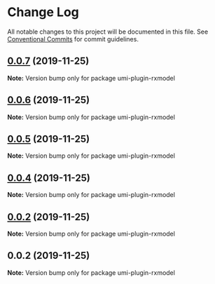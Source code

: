# Change Log

All notable changes to this project will be documented in this file.
See [Conventional Commits](https://conventionalcommits.org) for commit guidelines.

## [0.0.7](https://github.com/yoyooyooo/rxmodel/compare/umi-plugin-rxmodel@0.0.6...umi-plugin-rxmodel@0.0.7) (2019-11-25)

**Note:** Version bump only for package umi-plugin-rxmodel





## [0.0.6](https://github.com/yoyooyooo/rxmodel/compare/umi-plugin-rxmodel@0.0.5...umi-plugin-rxmodel@0.0.6) (2019-11-25)

**Note:** Version bump only for package umi-plugin-rxmodel





## [0.0.5](https://github.com/yoyooyooo/rxmodel/compare/umi-plugin-rxmodel@0.0.4...umi-plugin-rxmodel@0.0.5) (2019-11-25)

**Note:** Version bump only for package umi-plugin-rxmodel





## [0.0.4](https://github.com/yoyooyooo/rxmodel/compare/umi-plugin-rxmodel@0.0.2...umi-plugin-rxmodel@0.0.4) (2019-11-25)

**Note:** Version bump only for package umi-plugin-rxmodel





## [0.0.2](https://github.com/yoyooyooo/rxmodel/compare/umi-plugin-rxmodel@0.0.2...umi-plugin-rxmodel@0.0.2) (2019-11-25)

**Note:** Version bump only for package umi-plugin-rxmodel





## 0.0.2 (2019-11-25)

**Note:** Version bump only for package umi-plugin-rxmodel
